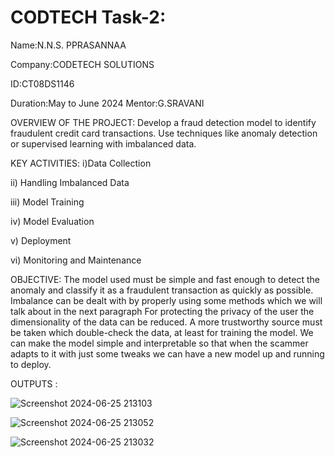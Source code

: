 # CODTECH Task-2:
Name:N.N.S. PPRASANNAA

Company:CODETECH SOLUTIONS

ID:CT08DS1146


Duration:May to June 2024
Mentor:G.SRAVANI


OVERVIEW OF THE PROJECT:
Develop a fraud detection model to identify fraudulent credit card
transactions. Use techniques like anomaly detection or supervised
learning with imbalanced data.

KEY ACTIVITIES:
i)Data Collection

ii) Handling Imbalanced Data

iii) Model Training

iv)  Model Evaluation

v) Deployment

vi) Monitoring and Maintenance

OBJECTIVE:
The model used must be simple and fast enough to detect the anomaly and classify it as a fraudulent transaction as quickly as possible.
Imbalance can be dealt with by properly using some methods which we will talk about in the next paragraph
For protecting the privacy of the user the dimensionality of the data can be reduced.
A more trustworthy source must be taken which double-check the data, at least for training the model.
We can make the model simple and interpretable so that when the scammer adapts to it with just some tweaks we can have a new model up and running to deploy.


OUTPUTS :

![Screenshot 2024-06-25 213103](https://github.com/nns0212/CODTECH/assets/168446842/1b9785b0-2070-4047-a14f-cd9421f756e3)




![Screenshot 2024-06-25 213052](https://github.com/nns0212/CODTECH/assets/168446842/dcc30447-6f64-4475-9c98-21b893d37053)




![Screenshot 2024-06-25 213032](https://github.com/nns0212/CODTECH/assets/168446842/ca0400a8-5e11-4b69-aa41-99df442b623e)

























